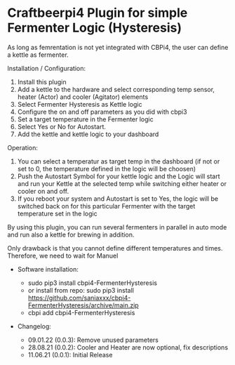 # Craftbeerpi4 Plugin for simple Fermenter Logic (Hysteresis) 

As long as femrentation is not yet integrated with CBPi4, the user can define a kettle as fermenter.

Installation / Configuration:
1. Install this plugin
2. Add a kettle to the hardware and select corresponding temp sensor, heater (Actor) and cooler (Agitator) elements
3. Select Fermenter Hysteresis as Kettle logic
4. Configure the on and off parameters as you did with cbpi3
5. Set a target temperature in the Fermenter logic
6. Select Yes or No for Autostart.
7. Add the kettle and  kettle logic to your dashboard

Operation:
1. You can select a temperatur as target temp in the dashboard (if not or set to 0, the temperature defined in the logic will be choosen)
2. Push the Autostart Symbol for your kettle logic and the Logic will start and run your Kettle at the selected temp while switching either heater or cooler on and off.
3. If you reboot your system and Autostart is set to Yes, the logic will be switched back on for this particular Fermenter with the target temperature set in the logic

By using this plugin, you can run several fermenters in parallel in auto mode and run also a kettle for brewing in addition.

Only drawback is that you cannot define different temperatures and times. Therefore, we need to wait for Manuel

- Software installation:

	- sudo pip3 install cbpi4-FermenterHysteresis
	- or install from repo: sudo pip3 install https://github.com/saniaxxx/cbpi4-FermenterHysteresis/archive/main.zip 
	- cbpi add cbpi4-FermenterHysteresis

- Changelog:

	- 09.01.22 (0.0.3): Remove unused parameters
	- 28.08.21 (0.0.2): Cooler and Heater are now optional, fix descriptions
	- 11.06.21 (0.0.1): Initial Release
